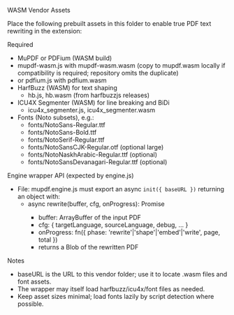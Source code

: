 WASM Vendor Assets

Place the following prebuilt assets in this folder to enable true PDF text rewriting in the extension:

Required
 - MuPDF or PDFium (WASM build)
  - mupdf-wasm.js with mupdf-wasm.wasm (copy to mupdf.wasm locally if compatibility is required; repository omits the duplicate)
  - or pdfium.js with pdfium.wasm
- HarfBuzz (WASM) for text shaping
  - hb.js, hb.wasm (from harfbuzzjs releases)
- ICU4X Segmenter (WASM) for line breaking and BiDi
  - icu4x_segmenter.js, icu4x_segmenter.wasm
- Fonts (Noto subsets), e.g.:
  - fonts/NotoSans-Regular.ttf
  - fonts/NotoSans-Bold.ttf
  - fonts/NotoSerif-Regular.ttf
  - fonts/NotoSansCJK-Regular.otf (optional large)
  - fonts/NotoNaskhArabic-Regular.ttf (optional)
  - fonts/NotoSansDevanagari-Regular.ttf (optional)

Engine wrapper API (expected by engine.js)
- File: mupdf.engine.js must export an async `init({ baseURL })` returning an object with:
  - async rewrite(buffer, cfg, onProgress): Promise<Blob>
    - buffer: ArrayBuffer of the input PDF
    - cfg: { targetLanguage, sourceLanguage, debug, ... }
    - onProgress: fn({ phase: 'rewrite'|'shape'|'embed'|'write', page, total })
    - returns a Blob of the rewritten PDF

Notes
- baseURL is the URL to this vendor folder; use it to locate .wasm files and font assets.
- The wrapper may itself load harfbuzz/icu4x/font files as needed.
- Keep asset sizes minimal; load fonts lazily by script detection where possible.
